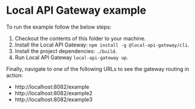 # Local API Gateway example
To run the example follow the below steps:
1. Checkout the contents of this folder to your machine.
2. Install the Local API Gateway: `npm install -g @local-api-gateway/cli`.
3. Install the project dependencies: `./build`.
4. Run Local API Gateway `local-api-gateway up`.

Finally, navigate to one of the following URLs to see the gateway routing in action:
 * http://localhost:8082/example
 * http://localhost:8082/example2
 * http://localhost:8082/example3
